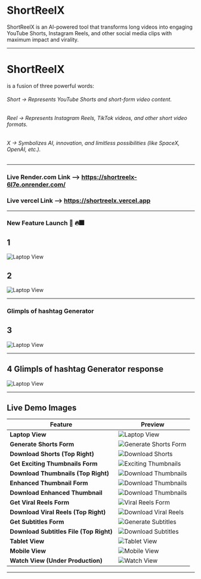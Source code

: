 # ShortReelX

ShortReelX is an AI-powered tool that transforms long videos into engaging YouTube Shorts, Instagram Reels, and other social media clips with maximum impact and virality.

---

# ShortReelX 
is a fusion of three powerful words:

###### Short → Represents YouTube Shorts and short-form video content.
###### Reel → Represents Instagram Reels, TikTok videos, and other short video formats.
###### X → Symbolizes AI, innovation, and limitless possibilities (like SpaceX, OpenAI, etc.).

---

### Live Render.com Link --> https://shortreelx-6l7e.onrender.com/
### Live vercel Link --> https://shortreelx.vercel.app

---
### New Feature Launch 🚀 🔥🎆
## 1
![Laptop View](./liveimages/hashtagfeature1.png)

## 2
![Laptop View](./liveimages/hashtagfeaturenotfication.png)

---

### Glimpls of hashtag Generator 
## 3
![Laptop View](./liveimages/HashtagForm.png)

---
## 4 Glimpls of hashtag Generator response
![Laptop View](./liveimages/hastaggenerato.png)

---

## Live Demo Images  

| **Feature** | **Preview** |
|------------|------------|
| **Laptop View** | ![Laptop View](./liveimages/Macbook-Air-localhost.png) |
| **Generate Shorts Form** | ![Generate Shorts Form](./liveimages/Generateshorts.png) |
| **Download Shorts (Top Right)** | ![Download Shorts](./liveimages/GenerateshortsDownload.png) |
| **Get Exciting Thumbnails Form** | ![Exciting Thumbnails](./liveimages/excitingthumbnails.png) |
| **Download Thumbnails (Top Right)** | ![Download Thumbnails](./liveimages/Downlaodthumbnails.png) |
| **Enhanced Thumbnail Form** | ![Download Thumbnails](./liveimages/EnhancedThumbnailForm.png) |
| **Download Enhanced Thumbnail** | ![Download Thumbnails](./liveimages/EnhancedThumbnailDownload.png) |
| **Get Viral Reels Form** | ![Viral Reels Form](./liveimages/viralReels.png) |
| **Download Viral Reels (Top Right)** | ![Download Viral Reels](./liveimages/GenerateViralReels.png) |
| **Get Subtitles Form** | ![Generate Subtitles](./liveimages/GenearteSubtitles.png) |
| **Download Subtitles File (Top Right)** | ![Download Subtitles](./liveimages/DownloadSubtitlesFile.png) |
| **Tablet View** | ![Tablet View](./liveimages/Galaxy-Tab-S7-localhost.png) |
| **Mobile View** | ![Mobile View](./liveimages/iPhone-12-PRO-localhost.png) |
| **Watch View (Under Production)** | ![Watch View](./liveimages/Apple-Watch-Serie-6-localhost.png) |

---